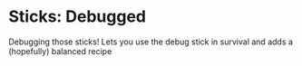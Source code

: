 # Sticks: Debugged
Debugging those sticks! Lets you use the debug stick in survival and adds a (hopefully) balanced recipe
